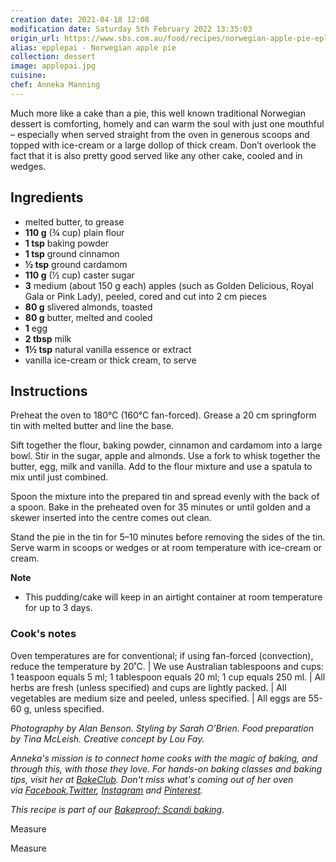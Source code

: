 ```yaml
---
creation date: 2021-04-18 12:08
modification date: Saturday 5th February 2022 13:35:03
origin_url: https://www.sbs.com.au/food/recipes/norwegian-apple-pie-eplepai
alias: epplepai - Norwegian apple pie
collection: dessert
image: applepai.jpg
cuisine:
chef: Anneka Manning
---
```


Much more like a cake than a pie, this well known traditional Norwegian dessert is comforting, homely and can warm the soul with just one mouthful – especially when served straight from the oven in generous scoops and topped with ice-cream or a large dollop of thick cream. Don’t overlook the fact that it is also pretty good served like any other cake, cooled and in wedges.

## Ingredients
- melted butter, to grease
- **110 g** (¾ cup) plain flour
- **1 tsp** baking powder
- **1 tsp** ground cinnamon
- **½ tsp** ground cardamom
- **110 g** (½ cup) caster sugar
- **3** medium (about 150 g each) apples (such as Golden Delicious, Royal Gala or Pink Lady), peeled, cored and cut into 2 cm pieces
- **80 g** slivered almonds, toasted
- **80 g** butter, melted and cooled
- **1** egg
- **2 tbsp** milk
- **1½ tsp** natural vanilla essence or extract
- vanilla ice-cream or thick cream, to serve

## Instructions

Preheat the oven to 180°C (160°C fan-forced). Grease a 20 cm springform tin with melted butter and line the base.

Sift together the flour, baking powder, cinnamon and cardamom into a large bowl. Stir in the sugar, apple and almonds. Use a fork to whisk together the butter, egg, milk and vanilla. Add to the flour mixture and use a spatula to mix until just combined.

Spoon the mixture into the prepared tin and spread evenly with the back of a spoon. Bake in the preheated oven for 35 minutes or until golden and a skewer inserted into the centre comes out clean.

Stand the pie in the tin for 5–10 minutes before removing the sides of the tin. Serve warm in scoops or wedges or at room temperature with ice-cream or cream.

**Note**

- This pudding/cake will keep in an airtight container at room temperature for up to 3 days.

### Cook's notes

Oven temperatures are for conventional; if using fan-forced (convection), reduce the temperature by 20˚C. | We use Australian tablespoons and cups: 1 teaspoon equals 5 ml; 1 tablespoon equals 20 ml; 1 cup equals 250 ml. | All herbs are fresh (unless specified) and cups are lightly packed. | All vegetables are medium size and peeled, unless specified. | All eggs are 55-60 g, unless specified.

*Photography by Alan Benson. Styling by Sarah O'Brien. Food preparation by Tina McLeish. Creative concept by Lou Fay.*

*Anneka's mission is to connect home cooks with the magic of baking, and through this, with those they love. For hands-on baking classes and baking tips, visit her at [BakeClub](http://www.bakeclub.com.au/). Don't miss what's coming out of her oven via [Facebook](https://www.facebook.com/bakeclub.australia),[Twitter](https://twitter.com/anneka_manning), [Instagram](http://instagram.com/bakeclub_australia) and [Pinterest](http://www.pinterest.com/annekamanning/pins/).*

*This recipe is part of our [Bakeproof: Scandi baking](http://www.sbs.com.au/food/article/2016/03/29/bakeproof-scandi-baking).*

Measure

Measure